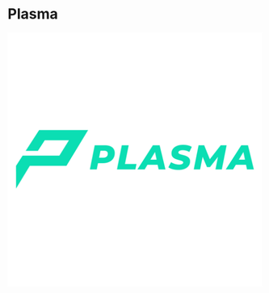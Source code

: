 
# Plasma

<p align="center">
  <img src="https://raw.githubusercontent.com/PlasmaEngine/PlasmaDocs/master/media/logo-02Big.png" />
</p>

